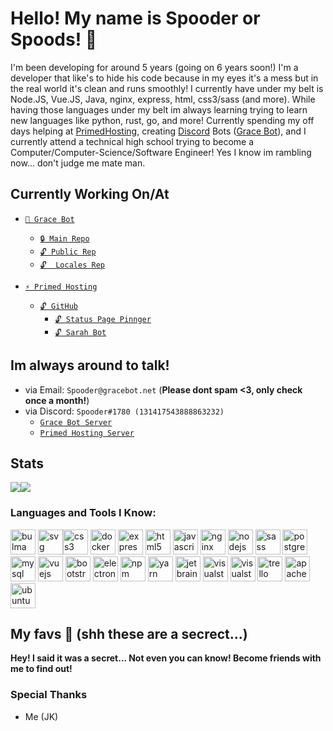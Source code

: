 # Hello! My name is Spooder or Spoods! 👋

  I'm been developing for around 5 years (going on 6 years soon!) I'm a developer that like's to hide his code because in my eyes it's a mess but in the real world it's clean and runs smoothly! I currently have under my belt is Node.JS, Vue.JS, Java, nginx, express, html, css3/sass (and more). While having those languages under my belt im always learning trying to learn new languages like python, rust, go, and more! Currently spending my off days helping at [PrimedHosting](https://primedhosting.com/?ref=GaetaGithub), creating [Discord](https://discord.com) Bots ([Grace Bot](https://gracebot.net/?from=SpooderGithub)), and I currently attend a technical high school trying to become a Computer/Computer-Science/Software Engineer! Yes I know im rambling now... don't judge me mate man.

## Currently Working On/At
- [``🤖 Grace Bot``](https://gracebot.net/?from=SpooderGithub)
  - [``🔒 Main Repo``](https://github.com/Dream-cake/Grace)
  - [``🔓 Public Rep``](https://github.com/Dream-cake/Grace-public)
  - [``🔓  Locales Rep``](https://github.com/Dream-cake/Grace-locales)

- [``⚡ Primed Hosting``](https://primedhosting.com/?from=SpooderGithub)
  - [``🔓 GitHub``](https://github.com/primedteam)
    - [``🔓 Status Page Pinnger``](https://github.com/primedteam/statusPagePinger)
    - [``🔓 Sarah Bot``](https://github.com/primedteam/Sarah-Bot)
    
## Im always around to talk!
- via Email: ``Spooder@gracebot.net`` (**Please dont spam <3, only check once a month!**)
- via Discord: ``Spooder#1780 (131417543888863232)``
  - [``Grace Bot Server``](https://gracebot.net/support)
  - [``Primed Hosting Server``](https://primedhosting.com/discord)

## Stats
<img src="https://github-readme-stats.vercel.app/api/top-langs/?username=Dream-cake&show_icons=true&title_color=d64bea&bg_color=343a40&text_color=fff&icon_color=9656eb&include_all_commits=true&count_private=true&line_height=20&layout=compact&hide=html" /><img src="https://github-readme-stats.vercel.app/api?username=Dream-cake&show_icons=true&title_color=d64bea&bg_color=343a40&text_color=fff&icon_color=9656eb&include_all_commits=true&count_private=true&line_height=20" />

### Languages and Tools I Know:
<img src="https://cdn.svgporn.com/logos/bulma.svg" alt="bulma" width="40" height="40"/> <img src="https://cdn.svgporn.com/logos/c-plusplus.svg" alt="svg" width="40" height="40"/><img src="https://cdn.svgporn.com/logos/css-3.svg" alt="css3" width="40" height="40"/> <img src="https://cdn.svgporn.com/logos/docker-icon.svg" alt="docker" width="40" height="40"/> <img src="https://cdn.svgporn.com/logos/express.svg" style="background-color: white;" alt="express" width="40" height="40"/> <img src="https://cdn.svgporn.com/logos/html-5.svg" alt="html5" width="40" height="40"/> <img src="https://cdn.svgporn.com/logos/javascript.svg" alt="javascript" width="40" height="40"/> <img src="https://cdn.svgporn.com/logos/nginx.svg" alt="nginx" width="40" height="40"/> <img src="https://cdn.svgporn.com/logos/nodejs-icon.svg" alt="nodejs" width="40" height="40"/> <img src="https://cdn.svgporn.com/logos/sass.svg" alt="sass" width="40" height="40"/> <img src="https://cdn.svgporn.com/logos/postgresql.svg" alt="postgresql" width="40" height="40"/> <img src="https://cdn.svgporn.com/logos/mysql.svg" alt="mysql" width="40" height="40"/> <img src="https://cdn.svgporn.com/logos/vue.svg" alt="vuejs" width="40" height="40"/> <img src="https://cdn.svgporn.com/logos/bootstrap.svg" alt="bootstrap" width="40" height="40"/> <img src="https://cdn.svgporn.com/logos/electron.svg" alt="electron" width="40" height="40"/> <img src="https://cdn.svgporn.com/logos/npm-icon.svg" alt="npm" width="40" height="40"/> <img src="https://cdn.svgporn.com/logos/yarn.svg" alt="yarn" width="40" height="40"/> <img src="https://cdn.svgporn.com/logos/jetbrains.svg" alt="jetbrains" width="40" height="40"/> <img src="https://cdn.svgporn.com/logos/visual-studio-code.svg" alt="visualstudiocode" width="40" height="40"/> <img src="https://cdn.svgporn.com/logos/visual-studio.svg" alt="visualstudio" width="40" height="40"/> <img src="https://cdn.svgporn.com/logos/trello.svg" alt="trello" width="40" height="40"/> <img src="https://cdn.svgporn.com/logos/apache.svg" alt="apache" width="40" height="40"/> <img src="https://cdn.svgporn.com/logos/ubuntu.svg" alt="ubuntu" width="40" height="40"/>

## My favs 💙 (shh these are a secrect...)
**Hey! I said it was a secret... Not even you can know! Become friends with me to find out!**

### Special Thanks
  - Me (JK)


<!--
**Dream-cake/Dream-cake** is a ✨ _special_ ✨ repository because its `README.md` (this file) appears on your GitHub profile.

Here are some ideas to get you started:

- 🔭 I’m currently working on ...
- 🌱 I’m currently learning ...
- 👯 I’m looking to collaborate on ...
- 🤔 I’m looking for help with ...
- 💬 Ask me about ...
- 📫 How to reach me: ...
- 😄 Pronouns: ...
- ⚡ Fun fact: ...
-->
